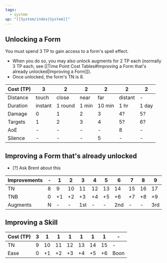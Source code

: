 ```yaml
---
tags:
  - system
up: "[[System/index|System]]"
---
```

## Unlocking a Form

You must spend 3 TP to gain access to a form's spell effect. 
- When you do so, you may also unlock augments for 2 TP each (normally 3 TP each, see [[Time Point Cost Tables#Improving a Form that's already unlocked|Improving a Form]]). 
- Once unlocked, the form's TN is 8. 

| Cost (TP) | 3       | 2       | 2     | 2      | 2       | 2     |
| --------- | ------- | ------- | ----- | ------ | ------- | ----- |
| Distance  | touch   | close   | near  | far    | distant | -     |
| Duration  | instant | 1 round | 1 min | 10 min | 1 hr    | 1 day |
| Damage    | 0       | 1       | 2     | 3      | 4?      | 5?    |
| Targets   | 1       | 2       | 3     | 4      | 5?      | 6?    |
| AoE       | -       | -       | -     | -      | 8       | -     |
| Silence   | -       | -       | -     | 5      | -       | -     |

## Improving a Form that's already unlocked

- [?] Ask Brent about this

| Improvements | -   | 1   | 2   | 3   | 4   | 5   | 6   | 7   | 8   | 9   | 10  | 11  | 12  |
| ------------ | --- | --- | --- | --- | --- | --- | --- | --- | --- | --- | --- | --- | --- |
| TN           | 8   | 9   | 10  | 11  | 12  | 13  | 14  | 15  | 16  | 17  | 18  | 19  | 20  |
| TNB          | 0   | +1  | +2  | +3  | +4  | +5  | +6  | +7  | +8  | +9  | +10 | +11 | +12 |
| Augments     | N   | -   | -   | 1st | -   | -   | 2nd | -   | -   | 3rd | -   | -   | 4th |

## Improving a Skill

| Cost (TP) | 3   | 1   | 1   | 1   | 1   | 1   | 1   | -    |
| --------- | --- | --- | --- | --- | --- | --- | --- | ---- |
| TN        | 9   | 10  | 11  | 12  | 13  | 14  | 15  | -    |
| Ease      | 0   | +1  | +2  | +3  | +4  | +5  | +6  | Boon |